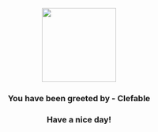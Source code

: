 <p align="center">
    <img src="https://raw.githubusercontent.com/PokeAPI/sprites/master/sprites/pokemon/36.png" width="150" height="150">
</p>
<h3 align="center">You have been greeted by - <b>Clefable</b></h3>
<h3 align="center">Have a nice day!</h3>
